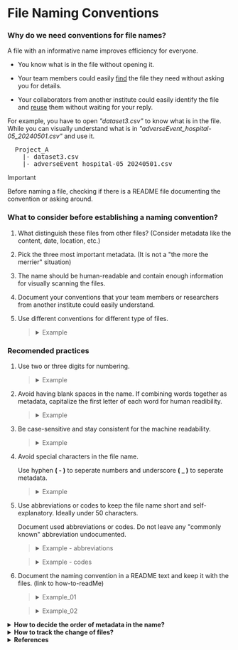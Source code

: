 # File Naming Conventions

### Why do we need conventions for file names?

A file with an informative name improves efficiency for everyone.

 - You know what is in the file without opening it.
 
 - Your team members could easily [find]() the file they need without asking you for details.
 
 - Your collaborators from another institute could easily identify the file and [reuse]() them without waiting for your reply. 

For example, you have to open _"dataset3.csv"_ to know what is in the file. While you can visually understand what is in _"adverseEvent_hospital-05_20240501.csv"_ and use it. 
<pre>
  Project_A
    |- dataset3.csv    
    |- adverseEvent_hospital-05_20240501.csv
</pre>

>[!IMPORTANT]
>Before naming a file, checking if there is a README file documenting the convention or asking around.

### What to consider before establishing a naming convention?

1. What distinguish these files from other files? (Consider metadata like the content, date, location, etc.)

2. Pick the three most important metadata. (It is not a "the more the merrier" situation)

3. The name should be human-readable and contain enough information for visually scanning the files.

4. Document your conventions that your team members or researchers from another institute could easily understand.

5. Use different conventions for different type of files.

   <blockquote>
     <details>
       <summary>Example</summary>
       
   _A reaserch project has documents like protocol, code book, agreements etc. that are unique in their folder. They could have a shared convention as [fileTitle\_updatedDate\_status\_version]._ 
   
     _And for dataset that may have multiple files in a folder, they could follow a convention for dataset as [datasetTitle\_serial-ID\_location\_date\_status].)_

     </details>
   </blockquote>

   
### Recomended practices

1. Use two or three digits for numbering.

   <blockquote>
     <details>
       <summary>Example</summary>
       
   _Use "01_image.tif", "05_image.tif" instead of "1_image.tif"._

   _Otherwise "10_image.tif" will appear on the top when sorting the files._

     </details>
   </blockquote>
   
2. Avoid having blank spaces in the name. If combining words together as metadata, capitalize the first letter of each word for human readibility.

     <blockquote>
     <details>
       <summary>Example</summary>
       
   _livertissue20210506.tif_ <br>  and <br>   _LiverTissue\_20210506.tif_
   
   _rightarmmedicalimage20210325.dcm_ <br>  and <br>   _RightArmMedicalImage\_20210325.dcm_
     </details>
   </blockquote>
   
3. Be case-sensitive and stay consistent for the machine readability. 
    <blockquote>
     <details>
       <summary>Example</summary>
       
   _"tissuesample.csv" and "TissueSample.csv" are different string for the machine._

     </details>
   </blockquote>
   
4. Avoid special characters in the file name.

   Use hyphen <b>( - )</b> to seperate numbers and underscore <b>( _ )</b> to seperate metadata.

   <blockquote>
     <details>
       <summary>Example</summary>
       
   _LiverTissue\_Mou-255\_SampleId-8526\_2020-01-30.tif_
   
   _MedImage\_Forearm-1\_PatId-123\_Hospital-09\_20210325.dcm_
     </details>
   </blockquote>
   
5. Use abbreviations or codes to keep the file name short and self-explanatory. Ideally under 50 characters.

   Document used abbreviations or codes. Do not leave any "commonly known" abbreviation undocumented.
   
   <blockquote>
     <details>
       <summary>Example - abbreviations</summary>

      _Labotory A = LabA, Project 2 = P2, Mouse with serial number 255 = MOU-255_
   
     </details>
   </blockquote>
   <blockquote>
     <details>
       <summary>Example - codes</summary>

     _H = high, N = normal, L = low_
   
     </details>
   </blockquote>
6. Document the naming convention in a README text and keep it with the files. (link to how-to-readMe)

   <blockquote>
   <details>
     <summary> Example_01</summary>
     
   _The naming convention for biopsy sample dataset is:_

   _<b>[Bodyparts]\_[Serial-ID-Number]\_[LaboratoryName]\_[YYYY-MM-DD].[csv]</b>_
   
   </details>
   </blockquote>
   
   <blockquote>
      <details>
     <summary> Example_02</summary>
        
     _The image files are named <b> lll\_ssss\_rr\_vv.tif </b> where:_

     _lll = Three digits location code to indicate where the image was generated_

     _ssss = Numeric sample Id_

     _rr = Resoultion level_

     _vv = Two digits version code_

   </details>    
   </blockquote>   

<details>
<summary> <b> How to decide the order of metadata in the name?</b> </summary>
  
1. Place the most important metadata at the beginning.

2. How would you like to sort the files? _(i.e. alphabetically, numerically or chronologically)_

</details>

<details>
<summary> <b> How to track the change of files?</b> </summary>
  
1. Add version information. Could be number (_i.e. v1.2, v3.0_) or status (_i.e. \_processed, \_amended, \_raw_).

2. Add a date. Make sure the format of date is consistent. (_i.e. using YYYYMMDD or YYYY-MM-DD_)

</details>



<details>
  <summary> <b>References</b> </summary>
<br>
  This page organized knowledge and experiences from following resources:

  1. [HMS RDM 2020 Workshop - How to name a file](https://www.youtube.com/watch?v=WKViHPvBo_Y&list=PLWIsV2soJK-VaW7IhxYyyOwiamjVV_FuB&index=87)
  
  2. [CDS - File Management](https://data.research.cornell.edu/data-management/storing-and-managing/file-management/)

</details>
